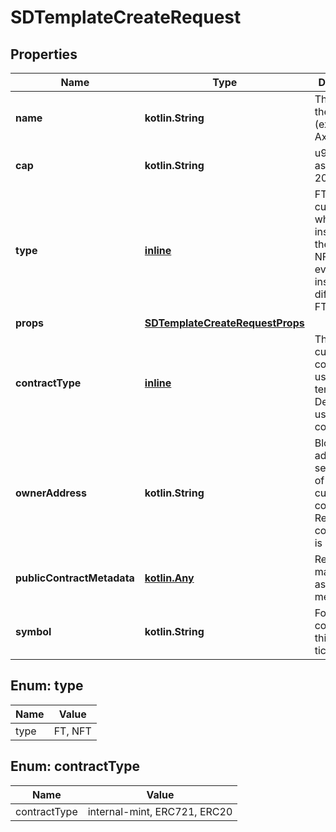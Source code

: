 
# SDTemplateCreateRequest

## Properties
Name | Type | Description | Notes
------------ | ------------- | ------------- | -------------
**name** | **kotlin.String** | The name of the template (ex. Bronze Axe) | 
**cap** | **kotlin.String** | u96 Number as String (ex. 200000000)  | 
**type** | [**inline**](#Type) | FT is a currency where every instance is the same, NFT is where every token instance differes (ex. FT) | 
**props** | [**SDTemplateCreateRequestProps**](SDTemplateCreateRequestProps.md) |  | 
**contractType** | [**inline**](#ContractType) | The type of custom contract to use for this template. Default will use a shared contract. |  [optional]
**ownerAddress** | **kotlin.String** | Blockchain address to set as owner of the custom contract. Required if contractType is set. |  [optional]
**publicContractMetadata** | [**kotlin.Any**](.md) | Returned to marketplaces as contract metadata |  [optional]
**symbol** | **kotlin.String** | For ERC20 contracts, this is the ticker symbol |  [optional]


<a name="Type"></a>
## Enum: type
Name | Value
---- | -----
type | FT, NFT


<a name="ContractType"></a>
## Enum: contractType
Name | Value
---- | -----
contractType | internal-mint, ERC721, ERC20



